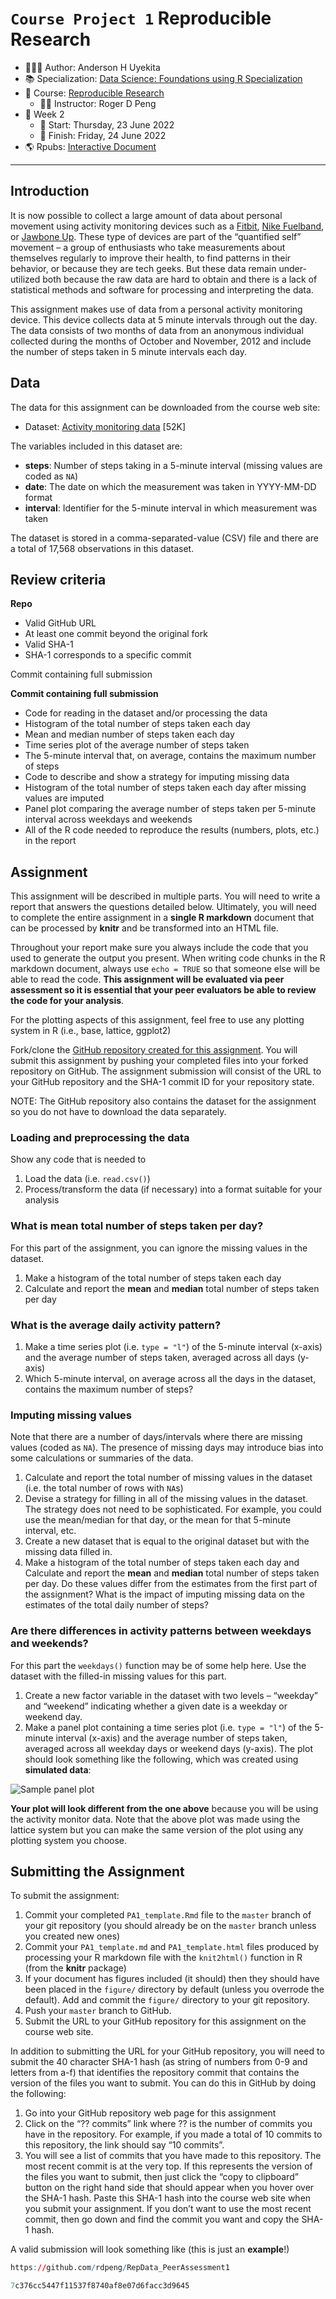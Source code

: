 `Course Project 1` Reproducible Research
================

-   👨🏻‍💻 Author: Anderson H Uyekita
-   📚 Specialization: <a
    href="https://www.coursera.org/specializations/data-science-foundations-r"
    target="_blank" rel="noopener">Data Science: Foundations using R
    Specialization</a>
-   📖 Course:
    <a href="https://www.coursera.org/learn/reproducible-research"
    target="_blank" rel="noopener">Reproducible Research</a>
    -   🧑‍🏫 Instructor: Roger D Peng
-   📆 Week 2
    -   🚦 Start: Thursday, 23 June 2022
    -   🏁 Finish: Friday, 24 June 2022
-   🌎 Rpubs: [Interactive
    Document](https://rpubs.com/AndersonUyekita/course-project-1_reproducible-research)

------------------------------------------------------------------------

## Introduction

It is now possible to collect a large amount of data about personal
movement using activity monitoring devices such as a
[Fitbit](http://www.fitbit.com), [Nike
Fuelband](http://www.nike.com/us/en_us/c/nikeplus-fuelband), or [Jawbone
Up](https://jawbone.com/up). These type of devices are part of the
“quantified self” movement – a group of enthusiasts who take
measurements about themselves regularly to improve their health, to find
patterns in their behavior, or because they are tech geeks. But these
data remain under-utilized both because the raw data are hard to obtain
and there is a lack of statistical methods and software for processing
and interpreting the data.

This assignment makes use of data from a personal activity monitoring
device. This device collects data at 5 minute intervals through out the
day. The data consists of two months of data from an anonymous
individual collected during the months of October and November, 2012 and
include the number of steps taken in 5 minute intervals each day.

## Data

The data for this assignment can be downloaded from the course web site:

-   Dataset: [Activity monitoring
    data](https://d396qusza40orc.cloudfront.net/repdata%2Fdata%2Factivity.zip)
    \[52K\]

The variables included in this dataset are:

-   **steps**: Number of steps taking in a 5-minute interval (missing
    values are coded as `NA`)
-   **date**: The date on which the measurement was taken in YYYY-MM-DD
    format
-   **interval**: Identifier for the 5-minute interval in which
    measurement was taken

The dataset is stored in a comma-separated-value (CSV) file and there
are a total of 17,568 observations in this dataset.

## Review criteria

**Repo**

-   Valid GitHub URL
-   At least one commit beyond the original fork
-   Valid SHA-1
-   SHA-1 corresponds to a specific commit

Commit containing full submission

**Commit containing full submission**

-   Code for reading in the dataset and/or processing the data
-   Histogram of the total number of steps taken each day
-   Mean and median number of steps taken each day
-   Time series plot of the average number of steps taken
-   The 5-minute interval that, on average, contains the maximum number
    of steps
-   Code to describe and show a strategy for imputing missing data
-   Histogram of the total number of steps taken each day after missing
    values are imputed
-   Panel plot comparing the average number of steps taken per 5-minute
    interval across weekdays and weekends
-   All of the R code needed to reproduce the results (numbers, plots,
    etc.) in the report

## Assignment

This assignment will be described in multiple parts. You will need to
write a report that answers the questions detailed below. Ultimately,
you will need to complete the entire assignment in a **single R
markdown** document that can be processed by **knitr** and be
transformed into an HTML file.

Throughout your report make sure you always include the code that you
used to generate the output you present. When writing code chunks in the
R markdown document, always use `echo = TRUE` so that someone else will
be able to read the code. **This assignment will be evaluated via peer
assessment so it is essential that your peer evaluators be able to
review the code for your analysis**.

For the plotting aspects of this assignment, feel free to use any
plotting system in R (i.e., base, lattice, ggplot2)

Fork/clone the [GitHub repository created for this
assignment](http://github.com/rdpeng/RepData_PeerAssessment1). You will
submit this assignment by pushing your completed files into your forked
repository on GitHub. The assignment submission will consist of the URL
to your GitHub repository and the SHA-1 commit ID for your repository
state.

NOTE: The GitHub repository also contains the dataset for the assignment
so you do not have to download the data separately.

### Loading and preprocessing the data

Show any code that is needed to

1.  Load the data (i.e. `read.csv()`)
2.  Process/transform the data (if necessary) into a format suitable for
    your analysis

### What is mean total number of steps taken per day?

For this part of the assignment, you can ignore the missing values in
the dataset.

1.  Make a histogram of the total number of steps taken each day
2.  Calculate and report the **mean** and **median** total number of
    steps taken per day

### What is the average daily activity pattern?

1.  Make a time series plot (i.e. `type = "l"`) of the 5-minute interval
    (x-axis) and the average number of steps taken, averaged across all
    days (y-axis)
2.  Which 5-minute interval, on average across all the days in the
    dataset, contains the maximum number of steps?

### Imputing missing values

Note that there are a number of days/intervals where there are missing
values (coded as `NA`). The presence of missing days may introduce bias
into some calculations or summaries of the data.

1.  Calculate and report the total number of missing values in the
    dataset (i.e. the total number of rows with `NA`s)
2.  Devise a strategy for filling in all of the missing values in the
    dataset. The strategy does not need to be sophisticated. For
    example, you could use the mean/median for that day, or the mean for
    that 5-minute interval, etc.
3.  Create a new dataset that is equal to the original dataset but with
    the missing data filled in.
4.  Make a histogram of the total number of steps taken each day and
    Calculate and report the **mean** and **median** total number of
    steps taken per day. Do these values differ from the estimates from
    the first part of the assignment? What is the impact of imputing
    missing data on the estimates of the total daily number of steps?

### Are there differences in activity patterns between weekdays and weekends?

For this part the `weekdays()` function may be of some help here. Use
the dataset with the filled-in missing values for this part.

1.  Create a new factor variable in the dataset with two levels –
    “weekday” and “weekend” indicating whether a given date is a weekday
    or weekend day.
2.  Make a panel plot containing a time series plot (i.e. `type = "l"`)
    of the 5-minute interval (x-axis) and the average number of steps
    taken, averaged across all weekday days or weekend days (y-axis).
    The plot should look something like the following, which was created
    using **simulated data**:

![Sample panel plot](instructions_fig/sample_panelplot.png)

**Your plot will look different from the one above** because you will be
using the activity monitor data. Note that the above plot was made using
the lattice system but you can make the same version of the plot using
any plotting system you choose.

## Submitting the Assignment

To submit the assignment:

1.  Commit your completed `PA1_template.Rmd` file to the `master` branch
    of your git repository (you should already be on the `master` branch
    unless you created new ones)
2.  Commit your `PA1_template.md` and `PA1_template.html` files produced
    by processing your R markdown file with the `knit2html()` function
    in R (from the **knitr** package)
3.  If your document has figures included (it should) then they should
    have been placed in the `figure/` directory by default (unless you
    overrode the default). Add and commit the `figure/` directory to
    your git repository.
4.  Push your `master` branch to GitHub.
5.  Submit the URL to your GitHub repository for this assignment on the
    course web site.

In addition to submitting the URL for your GitHub repository, you will
need to submit the 40 character SHA-1 hash (as string of numbers from
0-9 and letters from a-f) that identifies the repository commit that
contains the version of the files you want to submit. You can do this in
GitHub by doing the following:

1.  Go into your GitHub repository web page for this assignment
2.  Click on the “?? commits” link where ?? is the number of commits you
    have in the repository. For example, if you made a total of 10
    commits to this repository, the link should say “10 commits”.
3.  You will see a list of commits that you have made to this
    repository. The most recent commit is at the very top. If this
    represents the version of the files you want to submit, then just
    click the “copy to clipboard” button on the right hand side that
    should appear when you hover over the SHA-1 hash. Paste this SHA-1
    hash into the course web site when you submit your assignment. If
    you don’t want to use the most recent commit, then go down and find
    the commit you want and copy the SHA-1 hash.

A valid submission will look something like (this is just an
**example**!)

``` r
https://github.com/rdpeng/RepData_PeerAssessment1

7c376cc5447f11537f8740af8e07d6facc3d9645
```
